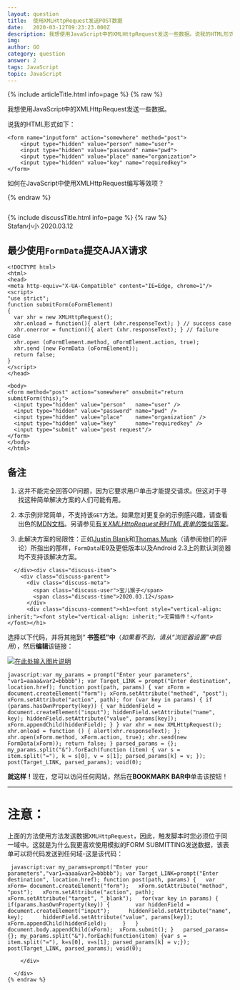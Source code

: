 ```yaml
---
layout: question
title:  使用XMLHttpRequest发送POST数据
date:   2020-03-12T09:23:23.000Z
description: 我想使用JavaScript中的XMLHttpRequest发送一些数据。说我的HTML形式如下：<form name="inputform" a...
img: 
author: GO
category: question
answer: 2
tags: JavaScript
topic: JavaScript
---
```

<div class="article-root">
  <div class="article">
    {% include articleTitle.html info=page %}
    {% raw %}
    <div class="article-content"><p><font style="vertical-align: inherit;"><font style="vertical-align: inherit;">我想使用JavaScript中的XMLHttpRequest发送一些数据。</font></font></p>

<p><font style="vertical-align: inherit;"><font style="vertical-align: inherit;">说我的HTML形式如下：</font></font></p>

<pre><code>&lt;form name="inputform" action="somewhere" method="post"&gt;<font></font>
    &lt;input type="hidden" value="person" name="user"&gt;<font></font>
    &lt;input type="hidden" value="password" name="pwd"&gt;<font></font>
    &lt;input type="hidden" value="place" name="organization"&gt;<font></font>
    &lt;input type="hidden" value="key" name="requiredkey"&gt;<font></font>
&lt;/form&gt;<font></font>
</code></pre>

<p><font style="vertical-align: inherit;"><font style="vertical-align: inherit;">如何在JavaScript中使用XMLHttpRequest编写等效项？</font></font></p></div>
    {% endraw %}
  </div>
  <p style="height: 0;width:0;overflow: hidden;"> 第1204篇《使用XMLHttpRequest发送POST数据》来自Winter(https://github.com/aiyld/aiyld.github.io)的站点</p>
  <div class="discuss-wrapper">
    {% include discussTitle.html info=page %}
    {% raw %}
    <div class="discuss-item">
        <div class="discuss-parent">
          <div class="discuss-meta">
            <span class="discuss-user">Stafan小小</span>
            <span class="discuss-time">2020.03.12</span>
          </div>
          <div class="discuss-comment"><h2><font style="vertical-align: inherit;"><font style="vertical-align: inherit;">最少使用</font></font><code>FormData</code><font style="vertical-align: inherit;"><font style="vertical-align: inherit;">提交AJAX请求</font></font></h2>

<pre><code>&lt;!DOCTYPE html&gt;<font></font>
&lt;html&gt;<font></font>
&lt;head&gt;<font></font>
&lt;meta http-equiv="X-UA-Compatible" content="IE=Edge, chrome=1"/&gt;<font></font>
&lt;script&gt;<font></font>
"use strict";<font></font>
function submitForm(oFormElement)<font></font>
{<font></font>
  var xhr = new XMLHttpRequest();<font></font>
  xhr.onload = function(){ alert (xhr.responseText); } // success case<font></font>
  xhr.onerror = function(){ alert (xhr.responseText); } // failure case<font></font>
  xhr.open (oFormElement.method, oFormElement.action, true);<font></font>
  xhr.send (new FormData (oFormElement));<font></font>
  return false;<font></font>
}<font></font>
&lt;/script&gt;<font></font>
&lt;/head&gt;<font></font>
<font></font>
&lt;body&gt;<font></font>
&lt;form method="post" action="somewhere" onsubmit="return submitForm(this);"&gt;<font></font>
  &lt;input type="hidden" value="person"   name="user" /&gt;<font></font>
  &lt;input type="hidden" value="password" name="pwd" /&gt;<font></font>
  &lt;input type="hidden" value="place"    name="organization" /&gt;<font></font>
  &lt;input type="hidden" value="key"      name="requiredkey" /&gt;<font></font>
  &lt;input type="submit" value="post request"/&gt;<font></font>
&lt;/form&gt;<font></font>
&lt;/body&gt;<font></font>
&lt;/html&gt;<font></font>
</code></pre>

<h2><font style="vertical-align: inherit;"><font style="vertical-align: inherit;">备注</font></font></h2>

<ol>
<li><p><font style="vertical-align: inherit;"><font style="vertical-align: inherit;">这并不能完全回答OP问题，因为它要求用户单击才能提交​​请求。</font><font style="vertical-align: inherit;">但这对于寻找这种简单解决方案的人们可能有用。  </font></font></p></li>
<li><p><font style="vertical-align: inherit;"><font style="vertical-align: inherit;">本示例非常简单，不支持该</font></font><code>GET</code><font style="vertical-align: inherit;"><font style="vertical-align: inherit;">方法。</font><font style="vertical-align: inherit;">如果您对更复杂的示例感兴趣，请查看出色的</font></font><a href="https://developer.mozilla.org/en-US/docs/Web/API/XMLHttpRequest/Using_XMLHttpRequest#Using_FormData_objects" rel="noreferrer"><font style="vertical-align: inherit;"><font style="vertical-align: inherit;">MDN文档</font></font></a><font style="vertical-align: inherit;"><font style="vertical-align: inherit;">。</font><font style="vertical-align: inherit;">另请参见</font></font><a href="https://stackoverflow.com/a/19836927/938111"><font style="vertical-align: inherit;"><font style="vertical-align: inherit;">有关</font></font><em><font style="vertical-align: inherit;"><font style="vertical-align: inherit;">XMLHttpRequest到HTML表单的</font></font></em></a><font style="vertical-align: inherit;"><a href="https://stackoverflow.com/a/19836927/938111"><font style="vertical-align: inherit;">类似答案</font></a><font style="vertical-align: inherit;">。</font></font></p></li>
<li><p><font style="vertical-align: inherit;"><font style="vertical-align: inherit;">此解决方案的局限性：正如</font></font><a href="https://stackoverflow.com/u/802500"><font style="vertical-align: inherit;"><font style="vertical-align: inherit;">Justin Blank</font></font></a><font style="vertical-align: inherit;"><font style="vertical-align: inherit;">和</font></font><a href="https://stackoverflow.com/u/1168754"><font style="vertical-align: inherit;"><font style="vertical-align: inherit;">Thomas Munk</font></font></a><font style="vertical-align: inherit;"><font style="vertical-align: inherit;">（请参阅他们的评论）</font><font style="vertical-align: inherit;">所指出的那样，</font></font><code>FormData</code><font style="vertical-align: inherit;"><font style="vertical-align: inherit;">IE9及更低版本以及Android 2.3上的默认浏览器均不支持</font><font style="vertical-align: inherit;">该解决方案</font><font style="vertical-align: inherit;">。</font></font></p></li>
</ol></div>
        </div>
        
      </div><div class="discuss-item">
        <div class="discuss-parent">
          <div class="discuss-meta">
            <span class="discuss-user">宝儿猴子</span>
            <span class="discuss-time">2020.03.12</span>
          </div>
          <div class="discuss-comment"><h1><font style="vertical-align: inherit;"><font style="vertical-align: inherit;">无需插件！</font></font></h1>

<p><font style="vertical-align: inherit;"><font style="vertical-align: inherit;">选择以下代码，并将其拖到“ </font></font><strong><font style="vertical-align: inherit;"><font style="vertical-align: inherit;">书签栏”中</font></font></strong><font style="vertical-align: inherit;"><font style="vertical-align: inherit;">（</font></font><em><font style="vertical-align: inherit;"><font style="vertical-align: inherit;">如果看不到，请从“浏览器设置”中启用</font></font></em><font style="vertical-align: inherit;"><font style="vertical-align: inherit;">），然后</font></font><strong><font style="vertical-align: inherit;"><font style="vertical-align: inherit;">编辑</font></font></strong><font style="vertical-align: inherit;"><font style="vertical-align: inherit;">该链接：</font></font></p>

<p><a href="https://i.stack.imgur.com/tjilm.png" rel="nofollow noreferrer"><img src="https://i.stack.imgur.com/tjilm.png" alt="在此处输入图片说明"></a></p>

<pre><code>javascript:var my_params = prompt("Enter your parameters", "var1=aaaa&amp;var2=bbbbb"); var Target_LINK = prompt("Enter destination", location.href); function post(path, params) { var xForm = document.createElement("form"); xForm.setAttribute("method", "post"); xForm.setAttribute("action", path); for (var key in params) { if (params.hasOwnProperty(key)) { var hiddenField = document.createElement("input"); hiddenField.setAttribute("name", key); hiddenField.setAttribute("value", params[key]); xForm.appendChild(hiddenField); } } var xhr = new XMLHttpRequest(); xhr.onload = function () { alert(xhr.responseText); }; xhr.open(xForm.method, xForm.action, true); xhr.send(new FormData(xForm)); return false; } parsed_params = {}; my_params.split("&amp;").forEach(function (item) { var s = item.split("="), k = s[0], v = s[1]; parsed_params[k] = v; }); post(Target_LINK, parsed_params); void(0);
</code></pre>

<p><strong><font style="vertical-align: inherit;"><font style="vertical-align: inherit;">就这样！</font></font></strong><font style="vertical-align: inherit;"><font style="vertical-align: inherit;">现在，您可以访问任何网站，然后在</font></font><strong><font style="vertical-align: inherit;"><font style="vertical-align: inherit;">BOOKMARK BAR中</font></font></strong><font style="vertical-align: inherit;"><font style="vertical-align: inherit;">单击该按钮</font><font style="vertical-align: inherit;">！</font></font></p>

<hr>

<h1><font style="vertical-align: inherit;"><font style="vertical-align: inherit;">注意：</font></font></h1>

<p><font style="vertical-align: inherit;"><font style="vertical-align: inherit;">上面的方法使用方法发送数据</font></font><code>XMLHttpRequest</code><font style="vertical-align: inherit;"><font style="vertical-align: inherit;">，因此，触发脚本时您必须位于同一域中。</font><font style="vertical-align: inherit;">这就是为什么我更喜欢使用模拟的FORM SUBMITTING发送数据，该表单可以将代码发送到任何域-这是该代码：</font></font></p>

<pre><code> javascript:var my_params=prompt("Enter your parameters","var1=aaaa&amp;var2=bbbbb"); var Target_LINK=prompt("Enter destination", location.href); function post(path, params) {   var xForm= document.createElement("form");   xForm.setAttribute("method", "post");   xForm.setAttribute("action", path); xForm.setAttribute("target", "_blank");   for(var key in params) {   if(params.hasOwnProperty(key)) {        var hiddenField = document.createElement("input");      hiddenField.setAttribute("name", key);      hiddenField.setAttribute("value", params[key]);         xForm.appendChild(hiddenField);     }   }   document.body.appendChild(xForm);  xForm.submit(); }   parsed_params={}; my_params.split("&amp;").forEach(function(item) {var s = item.split("="), k=s[0], v=s[1]; parsed_params[k] = v;}); post(Target_LINK, parsed_params); void(0); 
</code></pre></div>
        </div>
        
      </div>
    {% endraw %}
  </div>
<div>
